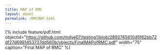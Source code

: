 ```yaml
---
title: MAP of RMC
layout: about
permalink: /RMCMAP.html
---
```

{% include feature/pdf.html objectid="https://github.com/mdye07/testing1/blob/2892765610d5f62bb72df27d6981453737dd560b/objects/FinalMAPofRMC.pdf" width="75" caption="Final  MAP of RMC" %}
